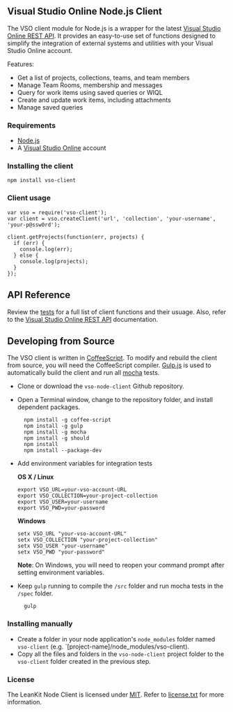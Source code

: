 ## Visual Studio Online Node.js Client

The VSO client module for Node.js is a wrapper for the latest [Visual Studio Online REST API](http://www.visualstudio.com/integrate/reference/reference-vso-overview-vsi).
It provides an easy-to-use set of functions designed to simplify the integration of external systems and
utilities with your Visual Studio Online account.

Features:
* Get a list of projects, collections, teams, and team members
* Manage Team Rooms, membership and messages
* Query for work items using saved queries or WIQL
* Create and update work items, including attachments
* Manage saved queries

### Requirements

* [Node.js](http://nodejs.org)
* A [Visual Studio Online](https://visualstudio.com) account

### Installing the client

    npm install vso-client

### Client usage

    var vso = require('vso-client');
    var client = vso.createClient('url', 'collection', 'your-username', 'your-p@ssw0rd');

    client.getProjects(function(err, projects) {
      if (err) {
        console.log(err);
      } else {
        console.log(projects);
      }
    });

## API Reference

Review the [tests](https://github.com/leankit-labs/vso-client/blob/master/spec/vso-client.spec.js) for a full list of client functions and their usuage. Also, refer to the [Visual Studio Online REST API](http://www.visualstudio.com/integrate/reference/reference-vso-overview-vsi) documentation.

## Developing from Source

The VSO client is written in [CoffeeScript](http://coffeescript.org/). To modify and rebuild the client from source, you will need the CoffeeScript compiler. [Gulp.js](http://gulpjs.com/) is used to automatically build the client and run all [mocha](http://visionmedia.github.io/mocha/) tests.

* Clone or download the `vso-node-client` Github repository.
* Open a Terminal window, change to the repository folder, and install dependent packages.

        npm install -g coffee-script
        npm install -g gulp
        npm install -g mocha
        npm install -g should
        npm install
        npm install --package-dev

* Add environment variables for integration tests

  **OS X / Linux**

      export VSO_URL=your-vso-account-URL
      export VSO_COLLECTION=your-project-collection
      export VSO_USER=your-username
      export VSO_PWD=your-password

  **Windows**

      setx VSO_URL "your-vso-account-URL"
      setx VSO_COLLECTION "your-project-collection"
      setx VSO_USER "your-username"
      setx VSO_PWD "your-password"

	**Note**: On Windows, you will need to reopen your command prompt after setting environment variables.

* Keep `gulp` running to compile the `/src` folder and run mocha tests in the `/spec` folder.

        gulp

### Installing manually

* Create a folder in your node application's `node_modules` folder named `vso-client` (e.g. `[project-name]/node_modules/vso-client).
* Copy all the files and folders in the `vso-node-client` project folder to the `vso-client` folder created in the previous step.

### License

The LeanKit Node Client is licensed under [MIT](http://www.opensource.org/licenses/mit-license.php). Refer to [license.txt](https://github.com/leankit-labs/vso-client/blob/master/LICENSE) for more information.
